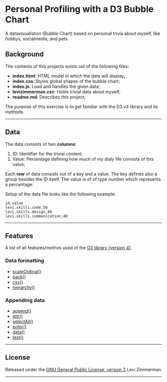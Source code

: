 # Personal Profiling with a D3 Bubble Chart
A datavisualistion (Bubble Chart) based on personal trivia about myself, like hobbys, socialmedia, and pets.

## Background
The contents of this projects exists out of the following files:
* __index.html__: HTML model in which the data will display;
* __index.css__: Styles global shapes of the bubble chart;
* __index.js__: Load and handles the given data;
* __levizimmerman.csv__: Holds trivial data about myself;
* __readme.md__: Describes this project;

The purpose of this exercise is to get familiar with the D3 v4 library and its methods.

---

## Data
The data consists of two __columns__:
1. ID: Identifier for the trivial content;
2. Value: Percentage defining how much of my dialy life consists of this value;

Each __row__ of data consists out of a key and a value. The key defines also a group besides the ID itself. The value is of of type number which represents a percentage.

Setup of the data file looks like the following example:
```csv
id,value
levi.skills.code,50
levi.skills.design,40
levi.skills.communication,40
```

---

## Features
A list of all features/methos used of the [D3 library (version 4)](https://github.com/d3/d3).

### Data formatting
* [scaleOrdinal()](https://github.com/d3/d3-scale/blob/master/README.md#scaleOrdinal)
* [pack()](https://github.com/d3/d3-hierarchy/blob/master/README.md#pack)
* [csv()](https://github.com/d3/d3-request/blob/master/README.md#csv)
* [hierarchy()](https://github.com/d3/d3-hierarchy/blob/master/README.md#hierarchy)

### Appending data
* [append()](https://github.com/d3/d3-selection/blob/master/README.md#selection_append)
* [attr()](https://github.com/d3/d3-selection/blob/master/README.md#selection_attr)
* [selectAll()](https://github.com/d3/d3-selection/blob/master/README.md#selectAll)
* [enter()](https://github.com/d3/d3-selection/blob/master/README.md#selection_enter)
* [data()](https://github.com/d3/d3-selection/blob/master/README.md#selection_data)
* [text()](https://github.com/d3/d3-selection/blob/master/README.md#selection_text)

---

## License
Released under the [GNU General Public License, version 3](https://opensource.org/licenses/GPL-3.0) Levi Zimmerman

---
